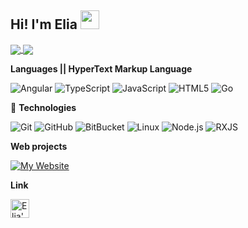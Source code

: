 ## **Hi! I'm Elia** <img src="https://raw.githubusercontent.com/MartinHeinz/MartinHeinz/master/wave.gif" width="30px">
<a href="https://github.com/twopill/twopill">
 <img align="center" src="https://github-readme-stats.vercel.app/api?username=twopill&count_private=true&show_icons=true&theme=crypto&bg_color=fff&text_color=252525&icon_color=dd4c35&title_color=dd4c35&hide_border=true" />
</a>

<a href="https://github.com/twopill/twopill">
  <img align="center" src="https://github-readme-stats.vercel.app/api/top-langs/?username=twopill&hide=css,scss, java&icon_color=2bbc8a&theme=vue&langs_count=8&theme=crypto&bg_color=fff&text_color=252525&icon_color=dd4c35&title_color=dd4c35&hide_border=true" />
</a>

**Languages || HyperText Markup Language** <!-- lol -->

![Angular](https://img.shields.io/badge/-Angular-000000?style=for-the-badge&logo=angular&logoColor=dd4c35&color=252525&labelColor=252525)
![TypeScript](https://img.shields.io/badge/-TypeScript-000000?style=for-the-badge&logo=typescript&logoColor=dd4c35&color=252525&labelColor=252525)
![JavaScript](https://img.shields.io/badge/-JavaScript-000000?style=for-the-badge&logo=javascript&logoColor=dd4c35&color=252525&labelColor=252525)
![HTML5](https://img.shields.io/badge/-HTML5-000000?style=for-the-badge&logo=HTML5&logoColor=dd4c35&color=252525&labelColor=252525)
![Go](https://img.shields.io/badge/-Go-informational?style=for-the-badge&logo=go&logoColor=dd4c35&color=252525&labelColor=252525)

 🔧 **Technologies**
 
![Git](https://img.shields.io/badge/-Git-000000?style=for-the-badge&logo=git&logoColor=2bbc9a&color=24292E)
![GitHub](https://img.shields.io/badge/-GitHub-000000?style=for-the-badge&logo=github&logoColor=2bbc9a&color=24292E)
![BitBucket](https://img.shields.io/badge/-BitBucket-000000?style=for-the-badge&logo=bitbucket&logoColor=2bbc9a&color=24292E)
![Linux](https://img.shields.io/badge/-Linux-000000?style=for-the-badge&logo=linux&logoColor=2bbc9a&color=24292E)
![Node.js](https://img.shields.io/badge/-Node.js-000000?style=for-the-badge&logo=node.js&logoColor=2bbc9a&color=24292E)
![RXJS](https://img.shields.io/badge/-Rxjs-000000?style=for-the-badge&link=https://dwglogo.com/wp-content/uploads/2017/05/1400x964_RxJS_logo.png&logoColor=2bbc9a&color=24292E)



**Web projects**

[![My Website](https://img.shields.io/badge/-🧬&nbsp;&nbsp;My&nbsp;Website-000000?style=for-the-badge&logoColor=2bbc9a&color=24292E)](https://github.com/twopill/elia)

**Link**

<a href="https://dev.to/twopill">
  <img src="https://d2fltix0v2e0sb.cloudfront.net/dev-badge.svg" alt="Elia's DEV Profile" height="30" width="30">
</a>
